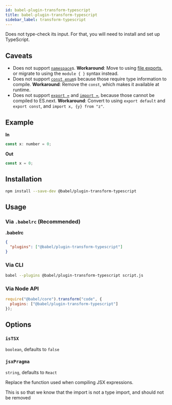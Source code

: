 ```yaml
---
id: babel-plugin-transform-typescript
title: babel-plugin-transform-typescript
sidebar_label: transform-typescript
---
```


Does not type-check its input. For that, you will need to install and set up TypeScript.

## Caveats

* Does not support [`namespace`][namespace]s. **Workaround**: Move to using [file exports][fm], or migrate to using the `module { }` syntax instead.
* Does not support [`const enum`][const_enum]s because those require type information to compile.
**Workaround**: Remove the `const`, which makes it available at runtime.
* Does not support [`export =`][exin] and [`import =`][exin], because those cannot be compiled to ES.next. **Workaround**: Convert to using `export default` and `export const`, and `import x, {y} from "z"`.

## Example

**In**

```javascript
const x: number = 0;
```

**Out**

```javascript
const x = 0;
```

## Installation

```sh
npm install --save-dev @babel/plugin-transform-typescript
```

## Usage

### Via `.babelrc` (Recommended)

**.babelrc**

```json
{
  "plugins": ["@babel/plugin-transform-typescript"]
}
```

### Via CLI

```sh
babel --plugins @babel/plugin-transform-typescript script.js
```

### Via Node API

```javascript
require("@babel/core").transform("code", {
  plugins: ["@babel/plugin-transform-typescript"]
});
```
## Options

### `isTSX`

`boolean`, defaults to `false`

### `jsxPragma`

`string`, defaults to `React`

Replace the function used when compiling JSX expressions.

This is so that we know that the import is not a type import, and should not be removed

[const_enum]: https://www.typescriptlang.org/docs/handbook/enums.html#const-enums
[namespace]: https://www.typescriptlang.org/docs/handbook/namespaces.html
[exin]: https://www.typescriptlang.org/docs/handbook/modules.html#export--and-import--require
[fm]: https://github.com/Microsoft/dtslint/blob/master/docs/no-single-declare-module.md

